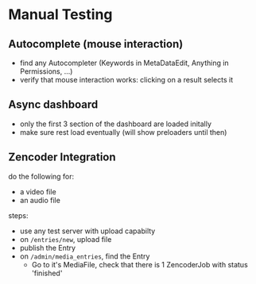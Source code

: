 # Manual Testing

## Autocomplete (mouse interaction)

- find any Autocompleter (Keywords in MetaDataEdit, Anything in Permissions, …)
- verify that mouse interaction works: clicking on a result selects it

## Async dashboard

- only the first 3 section of the dashboard are loaded initally
- make sure rest load eventually (will show preloaders until then)

## Zencoder Integration

do the following for:
- a video file
- an audio file

steps:
- use any test server with upload capabilty
- on `/entries/new`, upload file
- publish the Entry
- on `/admin/media_entries`, find the Entry
    - Go to it's MediaFile, check that there is 1 ZencoderJob with status 'finished'
